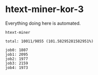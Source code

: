 # htext-miner-kor-3

Everything doing here is automated.

```
htext-miner

total: 10011/9855 (101.58295281582951%)

job0: 1807
job1: 2095
job2: 1977
job3: 2159
job4: 1973
```